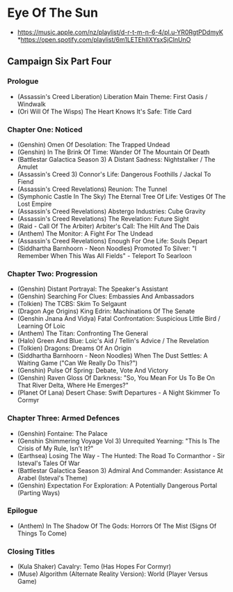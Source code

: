 # Eye Of The Sun

* https://music.apple.com/nz/playlist/d-r-t-m-n-6-4/pl.u-YR0RgtPDdmyK
*https://open.spotify.com/playlist/6m1LETEhIIXYsxSjClnUnO

## Campaign Six Part Four
### Prologue

* (Assassin's Creed Liberation) Liberation Main Theme: First Oasis / Windwalk
* (Ori Will Of The Wisps) The Heart Knows It's Safe: Title Card

### Chapter One: Noticed

* (Genshin) Omen Of Desolation: The Trapped Undead
* (Genshin) In The Brink Of Time: Wander Of The Mountain Of Death
* (Battlestar Galactica Season 3) A Distant Sadness: Nightstalker / The Amulet
* (Assassin's Creed 3) Connor's Life: Dangerous Foothills / Jackal To Fiend
* (Assassin's Creed Revelations) Reunion: The Tunnel
* (Symphonic Castle In The Sky) The Eternal Tree Of Life: Vestiges Of The Lost Empire
* (Assassin's Creed Revelations) Abstergo Industries: Cube Gravity
* (Assassin's Creed Revelations) The Revelation: Future Sight
* (Raid - Call Of The Arbiter) Arbiter's Call: The Hilt And The Dais
* (Anthem) The Monitor: A Fight For The Undead
* (Assassin's Creed Revelations) Enough For One Life: Souls Depart
* (Siddhartha Barnhoorn - Neon Noodles) Promoted To Silver: "I Remember When This Was All Fields" - Teleport To Searloon

### Chapter Two: Progression

* (Genshin) Distant Portrayal: The Speaker's Assistant
* (Genshin) Searching For Clues: Embassies And Ambassadors
* (Tolkien) The TCBS: Skim To Selgaunt
* (Dragon Age Origins) King Edrin: Machinations Of The Senate
* (Genshin Jnana And Vidya) Fatal Confrontation: Suspicious Little Bird / Learning Of Loic
* (Anthem) The Titan: Confronting The General
* (Halo) Green And Blue: Loic's Aid / Tellin's Advice / The Revelation
* (Tolkien) Dragons: Dreams Of An Origin
* (Siddhartha Barnhoorn - Neon Noodles) When The Dust Settles: A Waiting Game ("Can We Really Do This?")
* (Genshin) Pulse Of Spring: Debate, Vote And Victory
* (Genshin) Raven Gloss Of Darkness: "So, You Mean For Us To Be On That River Delta, Where He Emerges?"
* (Planet Of Lana) Desert Chase: Swift Departures - A Night Skimmer To Cormyr

### Chapter Three: Armed Defences

* (Genshin) Fontaine: The Palace
* (Genshin Shimmering Voyage Vol 3) Unrequited Yearning: "This Is The Crisis of My Rule, Isn't It?"
* (Earthsea) Losing The Way - The Hunted: The Road To Cormanthor - Sir Isteval's Tales Of War
* (Battlestar Galactica Season 3) Admiral And Commander: Assistance At Arabel (Isteval's Theme)
* (Genshin) Expectation For Exploration: A Potentially Dangerous Portal (Parting Ways)

### Epilogue

* (Anthem) In The Shadow Of The Gods: Horrors Of The Mist (Signs Of Things To Come)

### Closing Titles

* (Kula Shaker) Cavalry: Temo (Has Hopes For Cormyr)
* (Muse) Algorithm (Alternate Reality Version): World (Player Versus Game)
